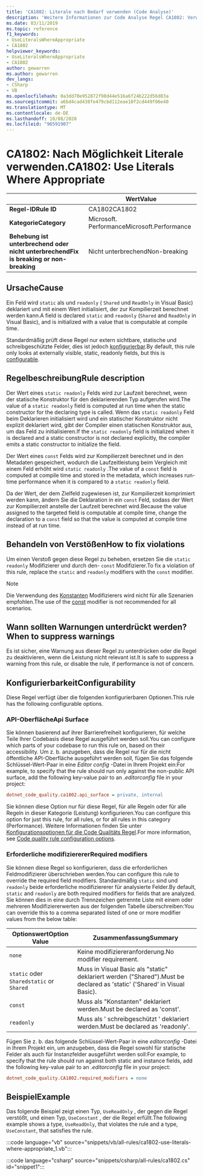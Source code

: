 ```yaml
---
title: 'CA1802: Literale nach Bedarf verwenden (Code Analyse)'
description: 'Weitere Informationen zur Code Analyse Regel CA1802: Verwenden Sie Literale, wenn dies erforderlich ist.'
ms.date: 03/11/2019
ms.topic: reference
f1_keywords:
- UseLiteralsWhereAppropriate
- CA1802
helpviewer_keywords:
- UseLiteralsWhereAppropriate
- CA1802
author: gewarren
ms.author: gewarren
dev_langs:
- CSharp
- VB
ms.openlocfilehash: 0a3dd70e952872f98d44e516a6f24b222d56d83a
ms.sourcegitcommit: a6bd4cad438fe479cbd112eae10f2cd449f06e40
ms.translationtype: MT
ms.contentlocale: de-DE
ms.lasthandoff: 10/08/2020
ms.locfileid: "96591907"
---
```

# <a name="ca1802-use-literals-where-appropriate"></a><span data-ttu-id="a1b2b-103">CA1802: Nach Möglichkeit Literale verwenden.</span><span class="sxs-lookup"><span data-stu-id="a1b2b-103">CA1802: Use Literals Where Appropriate</span></span>

| | <span data-ttu-id="a1b2b-104">Wert</span><span class="sxs-lookup"><span data-stu-id="a1b2b-104">Value</span></span> |
|-|-|
| <span data-ttu-id="a1b2b-105">**Regel-ID**</span><span class="sxs-lookup"><span data-stu-id="a1b2b-105">**Rule ID**</span></span> |<span data-ttu-id="a1b2b-106">CA1802</span><span class="sxs-lookup"><span data-stu-id="a1b2b-106">CA1802</span></span>|
| <span data-ttu-id="a1b2b-107">**Kategorie**</span><span class="sxs-lookup"><span data-stu-id="a1b2b-107">**Category**</span></span> |<span data-ttu-id="a1b2b-108">Microsoft. Performance</span><span class="sxs-lookup"><span data-stu-id="a1b2b-108">Microsoft.Performance</span></span>|
| <span data-ttu-id="a1b2b-109">**Behebung ist unterbrechend oder nicht unterbrechend**</span><span class="sxs-lookup"><span data-stu-id="a1b2b-109">**Fix is breaking or non-breaking**</span></span> |<span data-ttu-id="a1b2b-110">Nicht unterbrechend</span><span class="sxs-lookup"><span data-stu-id="a1b2b-110">Non-breaking</span></span>|

## <a name="cause"></a><span data-ttu-id="a1b2b-111">Ursache</span><span class="sxs-lookup"><span data-stu-id="a1b2b-111">Cause</span></span>

<span data-ttu-id="a1b2b-112">Ein Feld wird `static` als und `readonly` ( `Shared` und `ReadOnly` in Visual Basic) deklariert und mit einem Wert initialisiert, der zur Kompilierzeit berechnet werden kann.</span><span class="sxs-lookup"><span data-stu-id="a1b2b-112">A field is declared `static` and `readonly` (`Shared` and `ReadOnly` in Visual Basic), and is initialized with a value that is computable at compile time.</span></span>

<span data-ttu-id="a1b2b-113">Standardmäßig prüft diese Regel nur extern sichtbare, statische und schreibgeschützte Felder, dies ist jedoch [konfigurierbar](#configurability).</span><span class="sxs-lookup"><span data-stu-id="a1b2b-113">By default, this rule only looks at externally visible, static, readonly fields, but this is [configurable](#configurability).</span></span>

## <a name="rule-description"></a><span data-ttu-id="a1b2b-114">Regelbeschreibung</span><span class="sxs-lookup"><span data-stu-id="a1b2b-114">Rule description</span></span>

<span data-ttu-id="a1b2b-115">Der Wert eines `static readonly` Felds wird zur Laufzeit berechnet, wenn der statische Konstruktor für den deklarierenden Typ aufgerufen wird.</span><span class="sxs-lookup"><span data-stu-id="a1b2b-115">The value of a `static readonly` field is computed at run time when the static constructor for the declaring type is called.</span></span> <span data-ttu-id="a1b2b-116">Wenn das `static readonly` Feld beim Deklarieren initialisiert wird und ein statischer Konstruktor nicht explizit deklariert wird, gibt der Compiler einen statischen Konstruktor aus, um das Feld zu initialisieren.</span><span class="sxs-lookup"><span data-stu-id="a1b2b-116">If the `static readonly` field is initialized when it is declared and a static constructor is not declared explicitly, the compiler emits a static constructor to initialize the field.</span></span>

<span data-ttu-id="a1b2b-117">Der Wert eines `const` Felds wird zur Kompilierzeit berechnet und in den Metadaten gespeichert, wodurch die Laufzeitleistung beim Vergleich mit einem Feld erhöht wird `static readonly` .</span><span class="sxs-lookup"><span data-stu-id="a1b2b-117">The value of a `const` field is computed at compile time and stored in the metadata, which increases run-time performance when it is compared to a `static readonly` field.</span></span>

<span data-ttu-id="a1b2b-118">Da der Wert, der dem Zielfeld zugewiesen ist, zur Kompilierzeit komprimiert werden kann, ändern Sie die Deklaration in ein `const` Feld, sodass der Wert zur Kompilierzeit anstelle der Laufzeit berechnet wird.</span><span class="sxs-lookup"><span data-stu-id="a1b2b-118">Because the value assigned to the targeted field is computable at compile time, change the declaration to a `const` field so that the value is computed at compile time instead of at run time.</span></span>

## <a name="how-to-fix-violations"></a><span data-ttu-id="a1b2b-119">Behandeln von Verstößen</span><span class="sxs-lookup"><span data-stu-id="a1b2b-119">How to fix violations</span></span>

<span data-ttu-id="a1b2b-120">Um einen Verstoß gegen diese Regel zu beheben, ersetzen Sie die `static` `readonly` Modifizierer und durch den- `const` Modifizierer.</span><span class="sxs-lookup"><span data-stu-id="a1b2b-120">To fix a violation of this rule, replace the `static` and `readonly` modifiers with the `const` modifier.</span></span>

> [!NOTE]
> <span data-ttu-id="a1b2b-121">Die Verwendung des [Konstanten](../../../csharp/language-reference/keywords/const.md) Modifizierers wird nicht für alle Szenarien empfohlen.</span><span class="sxs-lookup"><span data-stu-id="a1b2b-121">The use of the [const](../../../csharp/language-reference/keywords/const.md) modifier is not recommended for all scenarios.</span></span>

## <a name="when-to-suppress-warnings"></a><span data-ttu-id="a1b2b-122">Wann sollten Warnungen unterdrückt werden?</span><span class="sxs-lookup"><span data-stu-id="a1b2b-122">When to suppress warnings</span></span>

<span data-ttu-id="a1b2b-123">Es ist sicher, eine Warnung aus dieser Regel zu unterdrücken oder die Regel zu deaktivieren, wenn die Leistung nicht relevant ist.</span><span class="sxs-lookup"><span data-stu-id="a1b2b-123">It is safe to suppress a warning from this rule, or disable the rule, if performance is not of concern.</span></span>

## <a name="configurability"></a><span data-ttu-id="a1b2b-124">Konfigurierbarkeit</span><span class="sxs-lookup"><span data-stu-id="a1b2b-124">Configurability</span></span>

<span data-ttu-id="a1b2b-125">Diese Regel verfügt über die folgenden konfigurierbaren Optionen.</span><span class="sxs-lookup"><span data-stu-id="a1b2b-125">This rule has the following configurable options.</span></span>

### <a name="api-surface"></a><span data-ttu-id="a1b2b-126">API-Oberfläche</span><span class="sxs-lookup"><span data-stu-id="a1b2b-126">Api Surface</span></span>

<span data-ttu-id="a1b2b-127">Sie können basierend auf ihrer Barrierefreiheit konfigurieren, für welche Teile Ihrer Codebasis diese Regel ausgeführt werden soll.</span><span class="sxs-lookup"><span data-stu-id="a1b2b-127">You can configure which parts of your codebase to run this rule on, based on their accessibility.</span></span> <span data-ttu-id="a1b2b-128">Um z. b. anzugeben, dass die Regel nur für die nicht öffentliche API-Oberfläche ausgeführt werden soll, fügen Sie das folgende Schlüssel-Wert-Paar in eine *Editor config* -Datei in Ihrem Projekt ein:</span><span class="sxs-lookup"><span data-stu-id="a1b2b-128">For example, to specify that the rule should run only against the non-public API surface, add the following key-value pair to an *.editorconfig* file in your project:</span></span>

```ini
dotnet_code_quality.ca1802.api_surface = private, internal
```

<span data-ttu-id="a1b2b-129">Sie können diese Option nur für diese Regel, für alle Regeln oder für alle Regeln in dieser Kategorie (Leistung) konfigurieren.</span><span class="sxs-lookup"><span data-stu-id="a1b2b-129">You can configure this option for just this rule, for all rules, or for all rules in this category (Performance).</span></span> <span data-ttu-id="a1b2b-130">Weitere Informationen finden Sie unter [Konfigurationsoptionen für die Code Qualitäts Regel](../code-quality-rule-options.md).</span><span class="sxs-lookup"><span data-stu-id="a1b2b-130">For more information, see [Code quality rule configuration options](../code-quality-rule-options.md).</span></span>

### <a name="required-modifiers"></a><span data-ttu-id="a1b2b-131">Erforderliche modifiziererer</span><span class="sxs-lookup"><span data-stu-id="a1b2b-131">Required modifiers</span></span>

<span data-ttu-id="a1b2b-132">Sie können diese Regel so konfigurieren, dass die erforderlichen Feldmodifizierer überschrieben werden.</span><span class="sxs-lookup"><span data-stu-id="a1b2b-132">You can configure this rule to override the required field modifiers.</span></span> <span data-ttu-id="a1b2b-133">Standardmäßig `static` sind und `readonly` beide erforderliche modifiziererer für analysierte Felder.</span><span class="sxs-lookup"><span data-stu-id="a1b2b-133">By default, `static` and `readonly` are both required modifiers for fields that are analyzed.</span></span> <span data-ttu-id="a1b2b-134">Sie können dies in eine durch Trennzeichen getrennte Liste mit einem oder mehreren Modifiziererwerten aus der folgenden Tabelle überschreiben:</span><span class="sxs-lookup"><span data-stu-id="a1b2b-134">You can override this to a comma separated listed of one or more modifier values from the below table:</span></span>

| <span data-ttu-id="a1b2b-135">Optionswert</span><span class="sxs-lookup"><span data-stu-id="a1b2b-135">Option Value</span></span> | <span data-ttu-id="a1b2b-136">Zusammenfassung</span><span class="sxs-lookup"><span data-stu-id="a1b2b-136">Summary</span></span> |
| --- | --- |
| `none` | <span data-ttu-id="a1b2b-137">Keine modifiziereranforderung.</span><span class="sxs-lookup"><span data-stu-id="a1b2b-137">No modifier requirement.</span></span> |
| <span data-ttu-id="a1b2b-138">`static` oder `Shared`</span><span class="sxs-lookup"><span data-stu-id="a1b2b-138">`static` or `Shared`</span></span> | <span data-ttu-id="a1b2b-139">Muss in Visual Basic als "static" deklariert werden ("Shared").</span><span class="sxs-lookup"><span data-stu-id="a1b2b-139">Must be declared as 'static' ('Shared' in Visual Basic).</span></span> |
| `const` | <span data-ttu-id="a1b2b-140">Muss als "Konstanten" deklariert werden.</span><span class="sxs-lookup"><span data-stu-id="a1b2b-140">Must be declared as 'const'.</span></span> |
| `readonly` | <span data-ttu-id="a1b2b-141">Muss als ' schreibgeschützt ' deklariert werden.</span><span class="sxs-lookup"><span data-stu-id="a1b2b-141">Must be declared as 'readonly'.</span></span> |

<span data-ttu-id="a1b2b-142">Fügen Sie z. b. das folgende Schlüssel-Wert-Paar in eine *editorconfig* -Datei in Ihrem Projekt ein, um anzugeben, dass die Regel sowohl für statische Felder als auch für Instanzfelder ausgeführt werden soll:</span><span class="sxs-lookup"><span data-stu-id="a1b2b-142">For example, to specify that the rule should run against both static and instance fields, add the following key-value pair to an *.editorconfig* file in your project:</span></span>

```ini
dotnet_code_quality.CA1802.required_modifiers = none
```

## <a name="example"></a><span data-ttu-id="a1b2b-143">Beispiel</span><span class="sxs-lookup"><span data-stu-id="a1b2b-143">Example</span></span>

<span data-ttu-id="a1b2b-144">Das folgende Beispiel zeigt einen Typ, `UseReadOnly` , der gegen die Regel verstößt, und einen Typ, `UseConstant` , der die Regel erfüllt.</span><span class="sxs-lookup"><span data-stu-id="a1b2b-144">The following example shows a type, `UseReadOnly`, that violates the rule and a type, `UseConstant`, that satisfies the rule.</span></span>

:::code language="vb" source="snippets/vb/all-rules/ca1802-use-literals-where-appropriate_1.vb":::

:::code language="csharp" source="snippets/csharp/all-rules/ca1802.cs" id="snippet1":::

